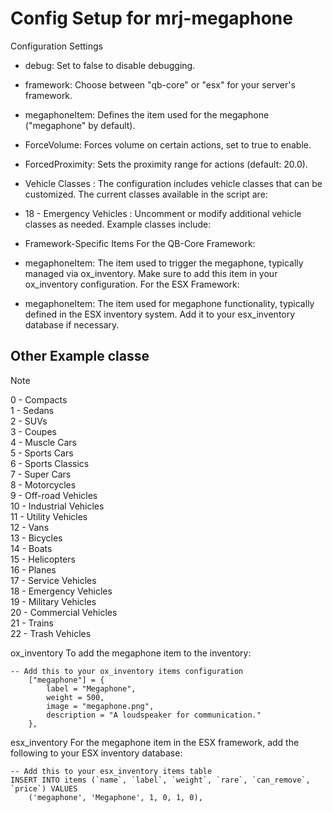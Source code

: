 # Config Setup for mrj-megaphone

Configuration Settings

* debug: Set to false to disable debugging.
* framework: Choose between "qb-core" or "esx" for your server's framework.
* megaphoneItem: Defines the item used for the megaphone ("megaphone" by default).
* ForceVolume: Forces volume on certain actions, set to true to enable.
* ForcedProximity: Sets the proximity range for actions (default: 20.0).
* Vehicle Classes :
The configuration includes vehicle classes that can be customized. The current classes available in the script are:

* 18 - Emergency Vehicles : Uncomment or modify additional vehicle classes as needed. Example classes include:

* Framework-Specific Items
For the QB-Core Framework:

* megaphoneItem: The item used to trigger the megaphone, typically managed via ox_inventory. Make sure to add this item in your ox_inventory configuration.
For the ESX Framework:

* megaphoneItem: The item used for megaphone functionality, typically defined in the ESX inventory system. Add it to your esx_inventory database if necessary.

## Other Example classe
> [!NOTE]
> 0 - Compacts  
> 1 - Sedans  
> 2 - SUVs  
> 3 - Coupes  
> 4 - Muscle Cars  
> 5 - Sports Cars  
> 6 - Sports Classics  
> 7 - Super Cars  
> 8 - Motorcycles  
> 9 - Off-road Vehicles  
> 10 - Industrial Vehicles  
> 11 - Utility Vehicles  
> 12 - Vans  
> 13 - Bicycles  
> 14 - Boats  
> 15 - Helicopters  
> 16 - Planes  
> 17 - Service Vehicles  
> 18 - Emergency Vehicles  
> 19 - Military Vehicles  
> 20 - Commercial Vehicles  
> 21 - Trains  
> 22 - Trash Vehicles

ox_inventory
To add the megaphone item to the inventory:
```
-- Add this to your ox_inventory items configuration
    ["megaphone"] = {
        label = "Megaphone",
        weight = 500,
        image = "megaphone.png",
        description = "A loudspeaker for communication."
    },

```
esx_inventory
For the megaphone item in the ESX framework, add the following to your ESX inventory database:
```
-- Add this to your esx_inventory items table
INSERT INTO items (`name`, `label`, `weight`, `rare`, `can_remove`, `price`) VALUES
    ('megaphone', 'Megaphone', 1, 0, 1, 0),
```
